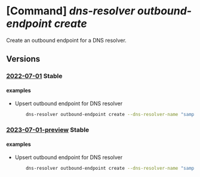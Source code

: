# [Command] _dns-resolver outbound-endpoint create_

Create an outbound endpoint for a DNS resolver.

## Versions

### [2022-07-01](/Resources/mgmt-plane/L3N1YnNjcmlwdGlvbnMve30vcmVzb3VyY2Vncm91cHMve30vcHJvdmlkZXJzL21pY3Jvc29mdC5uZXR3b3JrL2Ruc3Jlc29sdmVycy97fS9vdXRib3VuZGVuZHBvaW50cy97fQ==/2022-07-01.xml) **Stable**

<!-- mgmt-plane /subscriptions/{}/resourcegroups/{}/providers/microsoft.network/dnsresolvers/{}/outboundendpoints/{} 2022-07-01 -->

#### examples

- Upsert outbound endpoint for DNS resolver
    ```bash
        dns-resolver outbound-endpoint create --dns-resolver-name "sampleDnsResolver" --name "sampleOutboundEndpoint" --location "westus2" --id "/subscriptions/0403cfa9-9659-4f33-9f30-1 f191c51d111/resourceGroups/sampleVnetResourceGroupName/providers/Microsoft.Network/virtualNe tworks/sampleVirtualNetwork/subnets/sampleSubnet" --tags key1="value1" --resource-group "sampleResourceGroup"
    ```

### [2023-07-01-preview](/Resources/mgmt-plane/L3N1YnNjcmlwdGlvbnMve30vcmVzb3VyY2Vncm91cHMve30vcHJvdmlkZXJzL21pY3Jvc29mdC5uZXR3b3JrL2Ruc3Jlc29sdmVycy97fS9vdXRib3VuZGVuZHBvaW50cy97fQ==/2023-07-01-preview.xml) **Stable**

<!-- mgmt-plane /subscriptions/{}/resourcegroups/{}/providers/microsoft.network/dnsresolvers/{}/outboundendpoints/{} 2023-07-01-preview -->

#### examples

- Upsert outbound endpoint for DNS resolver
    ```bash
        dns-resolver outbound-endpoint create --dns-resolver-name "sampleDnsResolver" --name "sampleOutboundEndpoint" --location "westus2" --id "/subscriptions/0403cfa9-9659-4f33-9f30-1 f191c51d111/resourceGroups/sampleVnetResourceGroupName/providers/Microsoft.Network/virtualNe tworks/sampleVirtualNetwork/subnets/sampleSubnet" --tags key1="value1" --resource-group "sampleResourceGroup"
    ```
